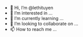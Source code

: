 - 👋 Hi, I’m @lethituyen
- 👀 I’m interested in ...
- 🌱 I’m currently learning ...
- 💞️ I’m looking to collaborate on ...
- 📫 How to reach me ...

<!---
lethituyen/lethituyen is a ✨ special ✨ repository because its `README.md` (this file) appears on your GitHub profile.
You can click the Preview link to take a look at your changes.
--->
